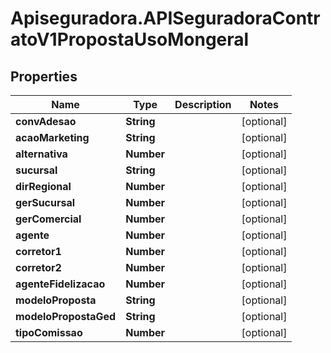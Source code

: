 # Apiseguradora.APISeguradoraContratoV1PropostaUsoMongeral

## Properties
Name | Type | Description | Notes
------------ | ------------- | ------------- | -------------
**convAdesao** | **String** |  | [optional] 
**acaoMarketing** | **String** |  | [optional] 
**alternativa** | **Number** |  | [optional] 
**sucursal** | **String** |  | [optional] 
**dirRegional** | **Number** |  | [optional] 
**gerSucursal** | **Number** |  | [optional] 
**gerComercial** | **Number** |  | [optional] 
**agente** | **Number** |  | [optional] 
**corretor1** | **Number** |  | [optional] 
**corretor2** | **Number** |  | [optional] 
**agenteFidelizacao** | **Number** |  | [optional] 
**modeloProposta** | **String** |  | [optional] 
**modeloPropostaGed** | **String** |  | [optional] 
**tipoComissao** | **Number** |  | [optional] 


